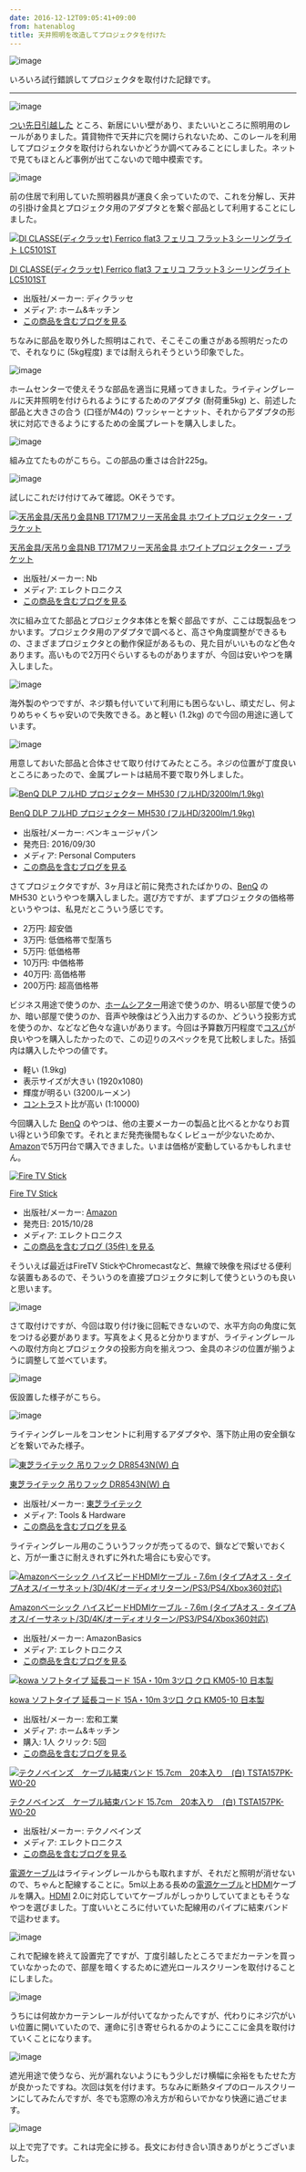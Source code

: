 ```yaml
---
date: 2016-12-12T09:05:41+09:00
from: hatenablog
title: 天井照明を改造してプロジェクタを付けた
---
```


<p><img src="https://cloud.githubusercontent.com/assets/111689/21083907/8ce666b8-c03d-11e6-937d-4c1e6db88912.png" alt="image" /></p>

<p>いろいろ試行錯誤してプロジェクタを取付けた記録です。</p>

<hr />

<p><img src="https://cloud.githubusercontent.com/assets/111689/21083928/fcaf6f6c-c03d-11e6-9633-1390cb15343e.png" alt="image" /></p>

<p><a href="http://r7kamura.hatenablog.com/entry/2016/12/01/180850">つい先日引越した</a> ところ、新居にいい壁があり、またいいところに照明用のレールがありました。賃貸物件で天井に穴を開けられないため、このレールを利用してプロジェクタを取付けられないかどうか調べてみることにしました。ネットで見てもほとんど事例が出てこないので暗中模索です。</p>

<p><img src="https://cloud.githubusercontent.com/assets/111689/21083974/d9328924-c03e-11e6-842b-83da971d69b0.png" alt="image" /></p>

<p>前の住居で利用していた照明器具が運良く余っていたので、これを分解し、天井の引掛け金具とプロジェクタ用のアダプタとを繋ぐ部品として利用することにしました。</p>

<p><div class="hatena-asin-detail"><a href="http://www.amazon.co.jp/exec/obidos/ASIN/B017D1BZPC/r7kamura-22/"><img src="http://ecx.images-amazon.com/images/I/41rt8KIWshL._SL160_.jpg" class="hatena-asin-detail-image" alt="DI CLASSE(ディクラッセ) Ferrico flat3  フェリコ フラット3 シーリングライト LC5101ST" title="DI CLASSE(ディクラッセ) Ferrico flat3  フェリコ フラット3 シーリングライト LC5101ST"></a><div class="hatena-asin-detail-info"><p class="hatena-asin-detail-title"><a href="http://www.amazon.co.jp/exec/obidos/ASIN/B017D1BZPC/r7kamura-22/">DI CLASSE(ディクラッセ) Ferrico flat3  フェリコ フラット3 シーリングライト LC5101ST</a></p><ul><li><span class="hatena-asin-detail-label">出版社/メーカー:</span> ディクラッセ</li><li><span class="hatena-asin-detail-label">メディア:</span> ホーム&キッチン</li><li><a href="http://d.hatena.ne.jp/asin/B017D1BZPC/r7kamura-22" target="_blank">この商品を含むブログを見る</a></li></ul></div><div class="hatena-asin-detail-foot"></div></div></p>

<p>ちなみに部品を取り外した照明はこれで、そこそこの重さがある照明だったので、それなりに (5kg程度) までは耐えられそうという印象でした。</p>

<p><img src="https://cloud.githubusercontent.com/assets/111689/21084050/30b41040-c040-11e6-9119-ab1e2dfade83.png" alt="image" /></p>

<p>ホームセンターで使えそうな部品を適当に見繕ってきました。ライティングレールに天井照明を付けられるようにするためのアダプタ (耐荷重5kg) と、前述した部品と大きさの合う (口径がM4の) ワッシャーとナット、それからアダプタの形状に対応できるようにするための金属プレートを購入しました。</p>

<p><img src="https://cloud.githubusercontent.com/assets/111689/21084073/ba0ae440-c040-11e6-8bd2-f7dfa35eb6fd.png" alt="image" /></p>

<p>組み立てたものがこちら。この部品の重さは合計225g。</p>

<p><img src="https://cloud.githubusercontent.com/assets/111689/21084079/db14a5ae-c040-11e6-9afd-7c45a4155c62.png" alt="image" /></p>

<p>試しにこれだけ付けてみて確認。OKそうです。</p>

<p><div class="hatena-asin-detail"><a href="http://www.amazon.co.jp/exec/obidos/ASIN/B0078199Z6/r7kamura-22/"><img src="http://ecx.images-amazon.com/images/I/4123tnfEJ1L._SL160_.jpg" class="hatena-asin-detail-image" alt="天吊金具/天吊り金具NB T717Mフリー天吊金具 ホワイトプロジェクター・ブラケット" title="天吊金具/天吊り金具NB T717Mフリー天吊金具 ホワイトプロジェクター・ブラケット"></a><div class="hatena-asin-detail-info"><p class="hatena-asin-detail-title"><a href="http://www.amazon.co.jp/exec/obidos/ASIN/B0078199Z6/r7kamura-22/">天吊金具/天吊り金具NB T717Mフリー天吊金具 ホワイトプロジェクター・ブラケット</a></p><ul><li><span class="hatena-asin-detail-label">出版社/メーカー:</span> Nb</li><li><span class="hatena-asin-detail-label">メディア:</span> エレクトロニクス</li><li><a href="http://d.hatena.ne.jp/asin/B0078199Z6/r7kamura-22" target="_blank">この商品を含むブログを見る</a></li></ul></div><div class="hatena-asin-detail-foot"></div></div></p>

<p>次に組み立てた部品とプロジェクタ本体とを繋ぐ部品ですが、ここは既製品をつかいます。プロジェクタ用のアダプタで調べると、高さや角度調整ができるもの、さまざまプロジェクタとの動作保証があるもの、見た目がいいものなど色々あります。高いもので2万円ぐらいするものがありますが、今回は安いやつを購入しました。</p>

<p><img src="https://cloud.githubusercontent.com/assets/111689/21084091/112ac16e-c041-11e6-8902-e5aaf09dd776.png" alt="image" /></p>

<p>海外製のやつですが、ネジ類も付いていて利用にも困らないし、頑丈だし、何よりめちゃくちゃ安いので失敗できる。あと軽い (1.2kg) ので今回の用途に適しています。</p>

<p><img src="https://cloud.githubusercontent.com/assets/111689/21084147/32a2d27c-c042-11e6-9041-2c0f40fbbeb1.png" alt="image" /></p>

<p>用意しておいた部品と合体させて取り付けてみたところ。ネジの位置が丁度良いところにあったので、金属プレートは結局不要で取り外しました。</p>

<p><div class="hatena-asin-detail"><a href="http://www.amazon.co.jp/exec/obidos/ASIN/B01LYVFCVP/r7kamura-22/"><img src="http://ecx.images-amazon.com/images/I/41gVaNL60WL._SL160_.jpg" class="hatena-asin-detail-image" alt="BenQ DLP フルHD プロジェクター MH530 (フルHD/3200lm/1.9kg)" title="BenQ DLP フルHD プロジェクター MH530 (フルHD/3200lm/1.9kg)"></a><div class="hatena-asin-detail-info"><p class="hatena-asin-detail-title"><a href="http://www.amazon.co.jp/exec/obidos/ASIN/B01LYVFCVP/r7kamura-22/">BenQ DLP フルHD プロジェクター MH530 (フルHD/3200lm/1.9kg)</a></p><ul><li><span class="hatena-asin-detail-label">出版社/メーカー:</span> ベンキュージャパン</li><li><span class="hatena-asin-detail-label">発売日:</span> 2016/09/30</li><li><span class="hatena-asin-detail-label">メディア:</span> Personal Computers</li><li><a href="http://d.hatena.ne.jp/asin/B01LYVFCVP/r7kamura-22" target="_blank">この商品を含むブログを見る</a></li></ul></div><div class="hatena-asin-detail-foot"></div></div></p>

<p>さてプロジェクタですが、3ヶ月ほど前に発売されたばかりの、<a class="keyword" href="http://d.hatena.ne.jp/keyword/BenQ">BenQ</a> の MH530 というやつを購入しました。選び方ですが、まずプロジェクタの価格帯というやつは、私見だとこういう感じです。</p>

<ul>
<li>2万円: 超安価</li>
<li>3万円: 低価格帯で型落ち</li>
<li>5万円: 低価格帯</li>
<li>10万円: 中価格帯</li>
<li>40万円: 高価格帯</li>
<li>200万円: 超高価格帯</li>
</ul>


<p>ビジネス用途で使うのか、<a class="keyword" href="http://d.hatena.ne.jp/keyword/%A5%DB%A1%BC%A5%E0%A5%B7%A5%A2%A5%BF%A1%BC">ホームシアター</a>用途で使うのか、明るい部屋で使うのか、暗い部屋で使うのか、音声や映像はどう入出力するのか、どういう投影方式を使うのか、などなど色々な違いがあります。今回は予算数万円程度で<a class="keyword" href="http://d.hatena.ne.jp/keyword/%A5%B3%A5%B9%A5%D1">コスパ</a>が良いやつを購入したかったので、この辺りのスペックを見て比較しました。括弧内は購入したやつの値です。</p>

<ul>
<li>軽い (1.9kg)</li>
<li>表示サイズが大きい (1920x1080)</li>
<li>輝度が明るい (3200ルーメン)</li>
<li><a class="keyword" href="http://d.hatena.ne.jp/keyword/%A5%B3%A5%F3%A5%C8%A5%E9">コントラ</a>スト比が高い (1:10000)</li>
</ul>


<p>今回購入した <a class="keyword" href="http://d.hatena.ne.jp/keyword/BenQ">BenQ</a> のやつは、他の主要メーカーの製品と比べるとかなりお買い得という印象です。それとまだ発売後間もなくレビューが少ないためか、<a class="keyword" href="http://d.hatena.ne.jp/keyword/Amazon">Amazon</a>で5万円台で購入できました。いまは価格が変動しているかもしれません。</p>

<p><div class="hatena-asin-detail"><a href="http://www.amazon.co.jp/exec/obidos/ASIN/B00ZVNYLS8/r7kamura-22/"><img src="http://ecx.images-amazon.com/images/I/410awytekzL._SL160_.jpg" class="hatena-asin-detail-image" alt="Fire TV Stick" title="Fire TV Stick"></a><div class="hatena-asin-detail-info"><p class="hatena-asin-detail-title"><a href="http://www.amazon.co.jp/exec/obidos/ASIN/B00ZVNYLS8/r7kamura-22/">Fire TV Stick</a></p><ul><li><span class="hatena-asin-detail-label">出版社/メーカー:</span> <a class="keyword" href="http://d.hatena.ne.jp/keyword/Amazon">Amazon</a></li><li><span class="hatena-asin-detail-label">発売日:</span> 2015/10/28</li><li><span class="hatena-asin-detail-label">メディア:</span> エレクトロニクス</li><li><a href="http://d.hatena.ne.jp/asin/B00ZVNYLS8/r7kamura-22" target="_blank">この商品を含むブログ (35件) を見る</a></li></ul></div><div class="hatena-asin-detail-foot"></div></div></p>

<p>そういえば最近はFireTV StickやChromecastなど、無線で映像を飛ばせる便利な装置もあるので、そういうのを直接プロジェクタに刺して使うというのも良いと思います。</p>

<p><img src="https://cloud.githubusercontent.com/assets/111689/21084334/5e3d9f86-c045-11e6-9a72-459fe5f38dc2.png" alt="image" /></p>

<p>さて取付けですが、今回は取り付け後に回転できないので、水平方向の角度に気をつける必要があります。写真をよく見ると分かりますが、ライティングレールへの取付方向とプロジェクタの投影方向を揃えつつ、金具のネジの位置が揃うように調整して並べています。</p>

<p><img src="https://cloud.githubusercontent.com/assets/111689/21084354/a1a0913e-c045-11e6-8a08-327487703b26.png" alt="image" /></p>

<p>仮設置した様子がこちら。</p>

<p><img src="https://cloud.githubusercontent.com/assets/111689/21084360/c55ef750-c045-11e6-8c7b-3882adbcda61.png" alt="image" /></p>

<p>ライティングレールをコンセントに利用するアダプタや、落下防止用の安全鎖などを繋いでみた様子。</p>

<p><div class="hatena-asin-detail"><a href="http://www.amazon.co.jp/exec/obidos/ASIN/B0057MPH7W/r7kamura-22/"><img src="http://ecx.images-amazon.com/images/I/311XPi84xJL._SL160_.jpg" class="hatena-asin-detail-image" alt="東芝ライテック 吊りフック DR8543N(W) 白" title="東芝ライテック 吊りフック DR8543N(W) 白"></a><div class="hatena-asin-detail-info"><p class="hatena-asin-detail-title"><a href="http://www.amazon.co.jp/exec/obidos/ASIN/B0057MPH7W/r7kamura-22/">東芝ライテック 吊りフック DR8543N(W) 白</a></p><ul><li><span class="hatena-asin-detail-label">出版社/メーカー:</span> <a class="keyword" href="http://d.hatena.ne.jp/keyword/%C5%EC%BC%C7%A5%E9%A5%A4%A5%C6%A5%C3%A5%AF">東芝ライテック</a></li><li><span class="hatena-asin-detail-label">メディア:</span> Tools & Hardware</li><li><a href="http://d.hatena.ne.jp/asin/B0057MPH7W/r7kamura-22" target="_blank">この商品を含むブログを見る</a></li></ul></div><div class="hatena-asin-detail-foot"></div></div></p>

<p>ライティングレール用のこういうフックが売ってるので、鎖などで繋いでおくと、万が一重さに耐えきれずに外れた場合にも安心です。</p>

<p><div class="hatena-asin-detail"><a href="http://www.amazon.co.jp/exec/obidos/ASIN/B014I8TC4E/r7kamura-22/"><img src="http://ecx.images-amazon.com/images/I/41X80%2BULjuL._SL160_.jpg" class="hatena-asin-detail-image" alt="Amazonベーシック ハイスピードHDMIケーブル - 7.6m (タイプAオス - タイプAオス/イーサネット/3D/4K/オーディオリターン/PS3/PS4/Xbox360対応)" title="Amazonベーシック ハイスピードHDMIケーブル - 7.6m (タイプAオス - タイプAオス/イーサネット/3D/4K/オーディオリターン/PS3/PS4/Xbox360対応)"></a><div class="hatena-asin-detail-info"><p class="hatena-asin-detail-title"><a href="http://www.amazon.co.jp/exec/obidos/ASIN/B014I8TC4E/r7kamura-22/">Amazonベーシック ハイスピードHDMIケーブル - 7.6m (タイプAオス - タイプAオス/イーサネット/3D/4K/オーディオリターン/PS3/PS4/Xbox360対応)</a></p><ul><li><span class="hatena-asin-detail-label">出版社/メーカー:</span> AmazonBasics</li><li><span class="hatena-asin-detail-label">メディア:</span> エレクトロニクス</li><li><a href="http://d.hatena.ne.jp/asin/B014I8TC4E/r7kamura-22" target="_blank">この商品を含むブログを見る</a></li></ul></div><div class="hatena-asin-detail-foot"></div></div></p>

<p><div class="hatena-asin-detail"><a href="http://www.amazon.co.jp/exec/obidos/ASIN/B000TGO0O2/r7kamura-22/"><img src="http://ecx.images-amazon.com/images/I/51R4aC5vpdL._SL160_.jpg" class="hatena-asin-detail-image" alt="kowa ソフトタイプ 延長コード 15A・10m 3ツ口 クロ KM05-10 日本製" title="kowa ソフトタイプ 延長コード 15A・10m 3ツ口 クロ KM05-10 日本製"></a><div class="hatena-asin-detail-info"><p class="hatena-asin-detail-title"><a href="http://www.amazon.co.jp/exec/obidos/ASIN/B000TGO0O2/r7kamura-22/">kowa ソフトタイプ 延長コード 15A・10m 3ツ口 クロ KM05-10 日本製</a></p><ul><li><span class="hatena-asin-detail-label">出版社/メーカー:</span> 宏和工業</li><li><span class="hatena-asin-detail-label">メディア:</span> ホーム&キッチン</li><li><span class="hatena-asin-detail-label">購入</span>: 1人 <span class="hatena-asin-detail-label">クリック</span>: 5回</li><li><a href="http://d.hatena.ne.jp/asin/B000TGO0O2/r7kamura-22" target="_blank">この商品を含むブログを見る</a></li></ul></div><div class="hatena-asin-detail-foot"></div></div></p>

<p><div class="hatena-asin-detail"><a href="http://www.amazon.co.jp/exec/obidos/ASIN/B012ZK1X4Y/r7kamura-22/"><img src="http://ecx.images-amazon.com/images/I/51%2BPKrCXfoL._SL160_.jpg" class="hatena-asin-detail-image" alt="テクノベインズ　ケーブル結束バンド 15.7cm　20本入り　(白) TSTA157PK-W0-20" title="テクノベインズ　ケーブル結束バンド 15.7cm　20本入り　(白) TSTA157PK-W0-20"></a><div class="hatena-asin-detail-info"><p class="hatena-asin-detail-title"><a href="http://www.amazon.co.jp/exec/obidos/ASIN/B012ZK1X4Y/r7kamura-22/">テクノベインズ　ケーブル結束バンド 15.7cm　20本入り　(白) TSTA157PK-W0-20</a></p><ul><li><span class="hatena-asin-detail-label">出版社/メーカー:</span> テクノベインズ</li><li><span class="hatena-asin-detail-label">メディア:</span> エレクトロニクス</li><li><a href="http://d.hatena.ne.jp/asin/B012ZK1X4Y/r7kamura-22" target="_blank">この商品を含むブログを見る</a></li></ul></div><div class="hatena-asin-detail-foot"></div></div></p>

<p><a class="keyword" href="http://d.hatena.ne.jp/keyword/%C5%C5%B8%BB%A5%B1%A1%BC%A5%D6%A5%EB">電源ケーブル</a>はライティングレールからも取れますが、それだと照明が消せないので、ちゃんと配線することに。5m以上ある長めの<a class="keyword" href="http://d.hatena.ne.jp/keyword/%C5%C5%B8%BB%A5%B1%A1%BC%A5%D6%A5%EB">電源ケーブル</a>と<a class="keyword" href="http://d.hatena.ne.jp/keyword/HDMI">HDMI</a>ケーブルを購入。<a class="keyword" href="http://d.hatena.ne.jp/keyword/HDMI">HDMI</a> 2.0に対応していてケーブルがしっかりしていてまともそうなやつを選びました。丁度いいところに付いていた配線用のパイプに結束バンドで這わせます。</p>

<p><img src="https://cloud.githubusercontent.com/assets/111689/21084425/b88473ce-c046-11e6-8e9f-ef47fcbba248.png" alt="image" /></p>

<p>これで配線を終えて設置完了ですが、丁度引越したところでまだカーテンを買っていなかったので、部屋を暗くするために遮光ロールスクリーンを取付けることにしました。</p>

<p><img src="https://cloud.githubusercontent.com/assets/111689/21084448/09d7acd2-c047-11e6-9ec4-cac0f738291d.png" alt="image" /></p>

<p>うちには何故かカーテンレールが付いてなかったんですが、代わりにネジ穴がいい位置に開いていたので、運命に引き寄せられるかのようにここに金具を取付けていくことになります。</p>

<p><img src="https://cloud.githubusercontent.com/assets/111689/21084464/7ef3ef62-c047-11e6-85a5-1c63bcfff970.png" alt="image" /></p>

<p>遮光用途で使うなら、光が漏れないようにもう少しだけ横幅に余裕をもたせた方が良かったですね。次回は気を付けます。ちなみに断熱タイプのロールスクリーンにしてみたんですが、冬でも窓際の冷え方が和らいでかなり快適に過ごせます。</p>

<p><img src="https://cloud.githubusercontent.com/assets/111689/21083907/8ce666b8-c03d-11e6-937d-4c1e6db88912.png" alt="image" /></p>

<p>以上で完了です。これは完全に捗る。長文にお付き合い頂きありがとうございました。</p>

